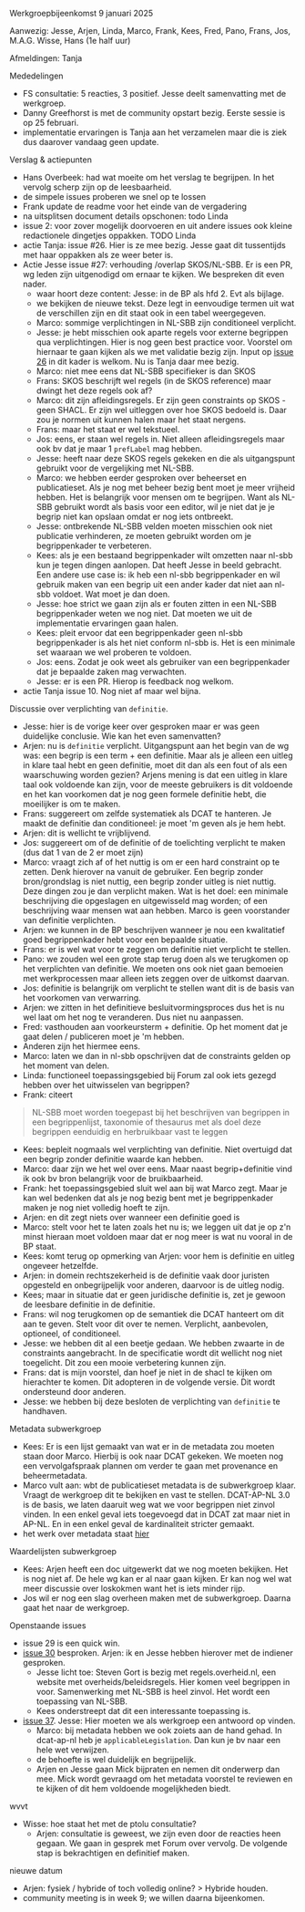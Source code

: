 Werkgroepbijeenkomst 9 januari 2025

Aanwezig: Jesse, Arjen, Linda, Marco, Frank, Kees, Fred, Pano, Frans, Jos, M.A.G. Wisse, Hans (1e half uur)

Afmeldingen: Tanja 

Mededelingen
- FS consultatie: 5 reacties, 3 positief. Jesse deelt samenvatting met de werkgroep.
- Danny Greefhorst is met de community opstart bezig. Eerste sessie is op 25 februari.  
- implementatie ervaringen is Tanja aan het verzamelen maar die is ziek dus daarover vandaag geen update. 

Verslag & actiepunten
- Hans Overbeek: had wat moeite om het verslag te begrijpen. In het vervolg scherp zijn op de leesbaarheid. 
- de simpele issues proberen we snel op te lossen
- Frank update de readme voor het einde van de vergadering
- na uitsplitsen document details opschonen: todo Linda
- issue 2: voor zover mogelijk doorvoeren en uit andere issues ook kleine redactionele dingetjes oppakken. TODO Linda
- actie Tanja: issue #26. Hier is ze mee bezig. Jesse gaat dit tussentijds met haar oppakken als ze weer beter is.
- Actie Jesse issue #27: verhouding /overlap SKOS/NL-SBB. Er is een PR, wg leden zijn uitgenodigd om ernaar te kijken. We bespreken dit even nader. 
    - waar hoort deze content: Jesse: in de BP als hfd 2. Evt als bijlage. 
    - we bekijken de nieuwe tekst. Deze legt in eenvoudige termen uit wat de verschillen zijn en dit staat ook in een tabel weergegeven.
    - Marco: sommige verplichtingen in NL-SBB zijn conditioneel verplicht.
    - Jesse: je hebt misschien ook aparte regels voor externe begrippen qua verplichtingen. Hier is nog geen best practice voor. Voorstel om hiernaar te gaan kijken als we met validatie bezig zijn. Input op [issue 26](https://github.com/Geonovum/NL-SBB/issues/26) in dit kader is welkom. Nu is Tanja daar mee bezig. 
    - Marco: niet mee eens dat NL-SBB specifieker is dan SKOS
    - Frans: SKOS beschrijft wel regels (in de SKOS reference) maar dwingt het deze regels ook af?
    - Marco: dit zijn afleidingsregels. Er zijn geen constraints op SKOS - geen SHACL. Er zijn wel uitleggen over hoe SKOS bedoeld is. Daar zou je normen uit kunnen halen maar het staat nergens. 
    - Frans: maar het staat er wel tekstueel. 
    - Jos: eens, er staan wel regels in. Niet alleen afleidingsregels maar ook bv dat je maar 1 `prefLabel` mag hebben. 
    - Jesse: heeft naar deze SKOS regels gekeken en die als uitgangspunt gebruikt voor de vergelijking met NL-SBB. 
    - Marco: we hebben eerder gesproken over beheerset en publicatieset. Als je nog met beheer bezig bent moet je meer vrijheid hebben. Het is belangrijk voor mensen om te begrijpen. Want als NL-SBB gebruikt wordt als basis voor een editor, wil je niet dat je je begrip niet kan opslaan omdat er nog iets ontbreekt. 
    - Jesse: ontbrekende NL-SBB velden moeten misschien ook niet publicatie verhinderen, ze moeten gebruikt worden om je begrippenkader te verbeteren. 
    - Kees: als je een bestaand begrippenkader wilt omzetten naar nl-sbb kun je tegen dingen aanlopen. Dat heeft Jesse in beeld gebracht. Een andere use case is: ik heb een nl-sbb begrippenkader en wil gebruik maken van een begrip uit een ander kader dat niet aan nl-sbb voldoet. Wat moet je dan doen. 
    - Jesse: hoe strict we gaan zijn als er fouten zitten in een NL-SBB begrippenkader weten we nog niet. Dat moeten we uit de implementatie ervaringen gaan halen.
    - Kees: pleit ervoor dat een begrippenkader geen nl-sbb begrippenkader is als het niet conform nl-sbb is. Het is een minimale set waaraan we wel proberen te voldoen. 
    - Jos: eens. Zodat je ook weet als gebruiker van een begrippenkader dat je bepaalde zaken mag verwachten. 
    - Jesse: er is een PR. Hierop is feedback nog welkom. 
- actie Tanja issue 10. Nog niet af maar wel bijna.

Discussie over verplichting van `definitie`. 
- Jesse: hier is de vorige keer over gesproken maar er was geen duidelijke conclusie. Wie kan het even samenvatten? 
- Arjen: nu is `definitie` verplicht. Uitgangspunt aan het begin van de wg was: een begrip is een term + een definitie. Maar als je alleen een uitleg in klare taal hebt en geen definitie, moet dit dan als een fout of als een waarschuwing worden gezien? Arjens mening is dat een uitleg in klare taal ook voldoende kan zijn, voor de meeste gebruikers is dit voldoende en het kan voorkomen dat je nog geen formele definitie hebt, die moeilijker is om te maken. 
- Frans: suggereert om zelfde systematiek als DCAT te hanteren. Je maakt de definitie dan conditioneel: je moet 'm geven als je hem hebt. 
- Arjen: dit is wellicht te vrijblijvend. 
- Jos: suggereert om of de definitie of de toelichting verplicht te maken (dus dat 1 van de 2 er moet zijn)
- Marco: vraagt zich af of het nuttig is om er een hard constraint op te zetten. Denk hierover na vanuit de gebruiker. Een begrip zonder bron/grondslag is niet nuttig, een begrip zonder uitleg is niet nuttig. Deze dingen zou je dan verplicht maken. Wat is het doel: een minimale beschrijving die opgeslagen en uitgewisseld mag worden; of een beschrijving waar mensen wat aan hebben. Marco is geen voorstander van definitie verplichten. 
- Arjen: we kunnen in de BP beschrijven wanneer je nou een kwalitatief goed begrippenkader hebt voor een bepaalde situatie. 
- Frans: er is wel wat voor te zeggen om definitie niet verplicht te stellen. 
- Pano: we zouden wel een grote stap terug doen als we terugkomen op het verplichten van definitie. We moeten ons ook niet gaan bemoeien met werkprocessen maar alleen iets zeggen over de uitkomst daarvan. 
- Jos: definitie is belangrijk om verplicht te stellen want dit is de basis van het voorkomen van verwarring. 
- Arjen: we zitten in het definitieve besluitvormingsproces dus het is nu wel laat om het nog te veranderen. Dus niet nu aanpassen.  
- Fred: vasthouden aan voorkeursterm + definitie. Op het moment dat je gaat delen / publiceren moet je 'm hebben.
- Anderen zijn het hiermee eens. 
- Marco: laten we dan in nl-sbb opschrijven dat de constraints gelden op het moment van delen. 
- Linda: functioneel toepassingsgebied bij Forum zal ook iets gezegd hebben over het uitwisselen van begrippen? 
- Frank: citeert

> NL-SBB moet worden toegepast bij het beschrijven van begrippen in een begrippenlijst, taxonomie of thesaurus met als doel deze begrippen eenduidig en herbruikbaar vast te leggen

- Kees: bepleit nogmaals wel verplichting van definitie. Niet overtuigd dat een begrip zonder definitie waarde kan hebben. 
- Marco: daar zijn we het wel over eens. Maar naast begrip+definitie vind ik ook bv bron belangrijk voor de bruikbaarheid. 
- Frank: het toepassingsgebied sluit wel aan bij wat Marco zegt. Maar je kan wel bedenken dat als je nog bezig bent met je begrippenkader maken je nog niet volledig hoeft te zijn. 
- Arjen: en dit zegt niets over wanneer een definitie goed is
- Marco: stelt voor het te laten zoals het nu is; we leggen uit dat je op z'n minst hieraan moet voldoen maar dat er nog meer is wat nu vooral in de BP staat.
- Kees: komt terug op opmerking van Arjen: voor hem is definitie en uitleg ongeveer hetzelfde. 
- Arjen: in domein rechtszekerheid is de definitie vaak door juristen opgesteld en onbegrijpelijk voor anderen, daarvoor is de uitleg nodig. 
- Kees; maar in situatie dat er geen juridische definitie is, zet je gewoon de leesbare definitie in de definitie. 
- Frans: wil nog terugkomen op de semantiek die DCAT hanteert om dit aan te geven. Stelt voor dit over te nemen. Verplicht, aanbevolen, optioneel, of conditioneel. 
- Jesse: we hebben dit al een beetje gedaan. We hebben zwaarte in de constraints aangebracht. In de specificatie wordt dit wellicht nog niet toegelicht. Dit zou een mooie verbetering kunnen zijn. 
- Frans: dat is mijn voorstel, dan hoef je niet in de shacl te kijken om hierachter te komen. Dit adopteren in de volgende versie. Dit wordt ondersteund door anderen.
- Jesse: we hebben bij deze besloten de verplichting van `definitie` te handhaven. 

Metadata subwerkgroep
- Kees: Er is een lijst gemaakt van wat er in de metadata zou moeten staan door Marco. Hierbij is ook naar DCAT gekeken. We moeten nog een vervolgafspraak plannen om verder te gaan met provenance en beheermetadata.
- Marco vult aan: wbt de publicatieset metadata is de subwerkgroep klaar. Vraagt de werkgroep dit te bekijken en vast te stellen. DCAT-AP-NL 3.0 is de basis, we laten daaruit weg wat we voor begrippen niet zinvol vinden. In een enkel geval iets toegevoegd dat in DCAT zat maar niet in AP-NL. En in een enkel geval de kardinaliteit stricter gemaakt.
- het werk over metadata staat [hier](https://github.com/Geonovum/NL-SBB/blob/main/sessies/metadata/voorstel%20meta-informatie.md)

Waardelijsten subwerkgroep
- Kees: Arjen heeft een doc uitgewerkt dat we nog moeten bekijken. Het is nog niet af. De hele wg kan er al naar gaan kijken. Er kan nog wel wat meer discussie over loskokmen want het is iets minder rijp. 
- Jos wil er nog een slag overheen maken met de subwerkgroep. Daarna gaat het naar de werkgroep.

Openstaande issues
- issue 29 is een quick win. 
- [issue 30](https://github.com/Geonovum/NL-SBB/issues/30) besproken. Arjen: ik en Jesse hebben hierover met de indiener gesproken. 
    - Jesse licht toe: Steven Gort is bezig met regels.overheid.nl, een website met overheids/beleidsregels. Hier komen veel begrippen in voor. Samenwerking met NL-SBB is heel zinvol. Het wordt een toepassing van NL-SBB. 
    - Kees onderstreept dat dit een interessante toepassing is.
- [issue 37](https://github.com/Geonovum/NL-SBB/issues/37). Jesse: Hier moeten we als werkgroep een antwoord op vinden.
    - Marco: bij metadata hebben we ook zoiets aan de hand gehad. In dcat-ap-nl heb je `applicableLegislation`. Dan kun je bv naar een hele wet verwijzen. 
    - de behoefte is wel duidelijk en begrijpelijk. 
    - Arjen en Jesse gaan Mick bijpraten en nemen dit onderwerp dan mee. Mick wordt gevraagd om het metadata voorstel te reviewen en te kijken of dit hem voldoende mogelijkheden biedt. 

wvvt
- Wisse: hoe staat het met de ptolu consultatie? 
    - Arjen:  consultatie is geweest, we zijn even door de reacties heen gegaan. We gaan in gesprek met Forum over vervolg. De volgende stap is bekrachtigen en definitief maken. 

nieuwe datum
- Arjen: fysiek / hybride of toch volledig online? > Hybride houden. 
- community meeting is in week 9; we willen daarna bijeenkomen.
